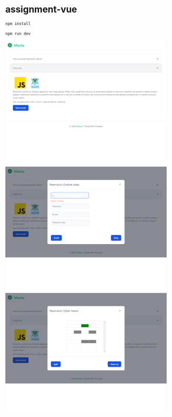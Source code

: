 # assignment-vue

```sh
npm install
```
```sh
npm run dev
```

<p>
<img src="img/1.png" width="600"/>
&nbsp;
<img src="img/2.png" width="600"/>
&nbsp;
<img src="img/3.png" width="600"/>
</p>
